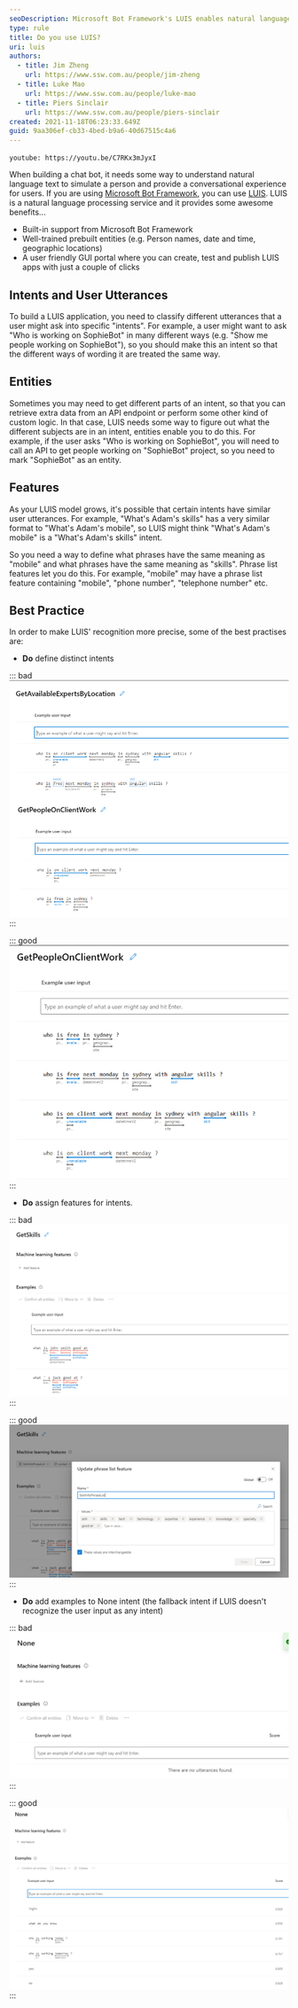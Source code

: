 ```yaml
---
seoDescription: Microsoft Bot Framework's LUIS enables natural language processing for conversational AI, offering built-in support and pre-trained entities.
type: rule
title: Do you use LUIS?
uri: luis
authors:
  - title: Jim Zheng
    url: https://www.ssw.com.au/people/jim-zheng
  - title: Luke Mao
    url: https://www.ssw.com.au/people/luke-mao
  - title: Piers Sinclair
    url: https://www.ssw.com.au/people/piers-sinclair
created: 2021-11-18T06:23:33.649Z
guid: 9aa306ef-cb33-4bed-b9a6-40d67515c4a6
---
```


`youtube: https://youtu.be/C7RKx3mJyxI`

When building a chat bot, it needs some way to understand natural language text to simulate a person and provide a conversational experience for users. If you are using [Microsoft Bot Framework](https://docs.microsoft.com/en-us/azure/bot-service/?view=azure-bot-service-4.0&WT.mc_id=AZ-MVP-33518), you can use [LUIS](https://www.luis.ai). LUIS is a natural language processing service and it provides some awesome benefits...

<!--endintro-->

- Built-in support from Microsoft Bot Framework
- Well-trained prebuilt entities (e.g. Person names, date and time, geographic locations)
- A user friendly GUI portal where you can create, test and publish LUIS apps with just a couple of clicks

## Intents and User Utterances

To build a LUIS application, you need to classify different utterances that a user might ask into specific "intents". For example, a user might want to ask "Who is working on SophieBot" in many different ways (e.g. "Show me people working on SophieBot"), so you should make this an intent so that the different ways of wording it are treated the same way.

## Entities

Sometimes you may need to get different parts of an intent, so that you can retrieve extra data from an API endpoint or perform some other kind of custom logic. In that case, LUIS needs some way to figure out what the different subjects are in an intent, entities enable you to do this. For example, if the user asks "Who is working on SophieBot", you will need to call an API to get people working on "SophieBot" project, so you need to mark "SophieBot" as an entity.

## Features

As your LUIS model grows, it's possible that certain intents have similar user utterances. For example, "What's Adam's skills" has a very similar format to "What's Adam's mobile", so LUIS might think "What's Adam's mobile" is a "What's Adam's skills" intent.

So you need a way to define what phrases have the same meaning as "mobile" and what phrases have the same meaning as "skills". Phrase list features let you do this. For example, "mobile" may have a phrase list feature containing "mobile", "phone number", "telephone number" etc.

## Best Practice

In order to make LUIS' recognition more precise, some of the best practises are:

- **Do** define distinct intents

::: bad
![Figure: Bad example - Separated intents with overlapping vocabulary](bad-example-distinct-intents.png)
:::

::: good
![Figure: Good example - Combine intents that have same vocabulary and use entities](good-example-distinct-intents.png)
:::

- **Do** assign features for intents.

::: bad
![Figure: Bad example - An intent with no feature can lead to low accuracy](bad-example-features.png)
:::

::: good
![Figure: Good example - An intent with features can help LUIS predict more accurately](good-example-features.png)
:::

- **Do** add examples to None intent (the fallback intent if LUIS doesn't recognize the user input as any intent)

::: bad
![Figure: Bad example - An empty None intent means no "emergency replies" for unrecognized inputs](bad-example-none.png)
:::

::: good
![Figure: Good example - Add example utterances to None intent with an approximately 1:10 ratio to the utterances in the rest of your LUIS app](good-example-none.png)
:::

